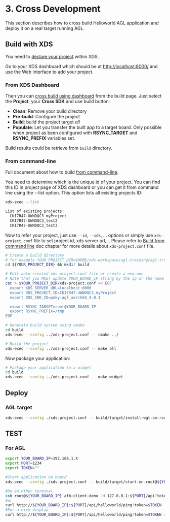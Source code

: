 # 3. Cross Development

This section describes how to cross build Helloworld AGL application and deploy
it on a real target running AGL.

## Build with XDS

You need to [declare your project](http://docs.automotivelinux.org/docs/devguides/en/dev/reference/xds/part-1/4_build-first-app.html#declare-project-into-xds)
within XDS.

Go to your XDS dashboard which should be at <http://localhost:8000/> and use the
Web interface to add your project.

### From XDS Dashboard

Then you can [cross build using dashboard](http://docs.automotivelinux.org/docs/devguides/en/dev/reference/xds/part-1/4_build-first-app.html#build-from-xds-dashboard)
from the build page. Just select the **Project**, your **Cross SDK** and use
build button:

- **Clean**: Remove your build directory
- **Pre-build**: Configure the project
- **Build**: build the project target *all*
- **Populate**: Let you transfer the built app to a target board. Only possible
 when project as been configured with **RSYNC_TARGET** and **RSYNC_PREFIX**
 variables set.

Build results could be retrieve from `build` directory.

### From command-line

Full document about how to build [from command-line](http://docs.automotivelinux.org/docs/devguides/en/dev/reference/xds/part-1/4_build-first-app.html#build-from-command-line).

You need to determine which is the unique id of your project. You can find this
 ID in project page of XDS dashboard or you can get it from command line using
 the --list option. This option lists all existing projects ID:

```bash
xds-exec --list

List of existing projects:
  CKI7R47-UWNDQC3_myProject
  CKI7R47-UWNDQC3_test2
  CKI7R47-UWNDQC3_test3
```

Now to refer your project, just use `--id`, `--sdk`, ... options or simply use
`xds-project.conf` file to set project id, xds server url,...
Please refer to [Build from command line](http://docs.automotivelinux.org/docs/devguides/en/dev/reference/xds/part-1/4_build-first-app.html#build-from-command-line)
doc chapter for more details about `xds-project.conf` file.

```bash
# Create a build directory
# for example YOUR_PROJECT_DIR=$HOME/xds-workspace/agl-training/agl-training-03
cd ${YOUR_PROJECT_DIR} && mkdir build

# Edit auto-created xds-project.conf file or create a new one
# Note that you MUST update YOUR_BOARD_IP string by the ip or the name of your target
cat > $YOUR_PROJECT_DIR/xds-project.conf << EOF
  export XDS_SERVER_URL=localhost:8000
  export XDS_PROJECT_ID=CKI7R47-UWNDQC3_myProject
  export XDS_SDK_ID=poky-agl_aarch64_4.0.1

  export RSYNC_TARGET=root@YOUR_BOARD_IP
  export RSYNC_PREFIX=/tmp
EOF

# Generate build system using cmake
cd build
xds-exec --config ../xds-project.conf -- cmake ../

# Build the project
xds-exec --config ../xds-project.conf -- make all
```

Now package your application:

```bash
# Package your application to a widget
cd build
xds-exec --config ../xds-project.conf -- make widget
```

## Deploy

### AGL target

```bash
xds-exec --config ./xds-project.conf -- build/target/install-wgt-on-root@YOUR_BOARD_IP.sh
```

## TEST

### For AGL

```bash
export YOUR_BOARD_IP=192.168.1.X
export PORT=1234
export TOKEN=""

#Start application on board
xds-exec --config ./xds-project.conf -- build/target/start-on-root@${YOUR_BOARD_IP}.sh

#On an other terminal
ssh root@${YOUR_BOARD_IP} afb-client-demo -H 127.0.0.1:${PORT}/api?token=$TOKEN helloworld ping true
#or
curl http://${YOUR_BOARD_IP}:${PORT}/api/helloworld/ping?token=$TOKEN
#For a nice display
curl http://${YOUR_BOARD_IP}:${PORT}/api/helloworld/ping?token=$TOKEN 2>/dev/null | python -m json.tool
```

[opensuse.org/LinuxAutomotive]:https://en.opensuse.org/LinuxAutomotive
[app-framework-binder]:https://gerrit.automotivelinux.org/gerrit/#/admin/projects/src/app-framework-binder
